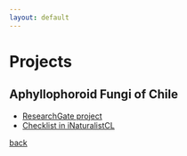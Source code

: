 ```yaml
---
layout: default
---
```


# Projects

## Aphyllophoroid Fungi of Chile

- [ResearchGate project](https://www.researchgate.net/project/Aphyllophoroid-fungi-of-Chile)
- [Checklist in iNaturalistCL](https://inaturalist.mma.gob.cl/check_lists/4336526-Aphyllophoroid-Fungi-of-Chile)

[back](./)
